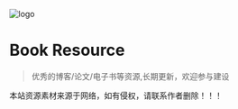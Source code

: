 ![logo](https://docsify.js.org/_media/icon.svg)

# Book Resource

> 优秀的博客/论文/电子书等资源,长期更新，欢迎参与建设

本站资源素材来源于网络，如有侵权，请联系作者删除！！！
